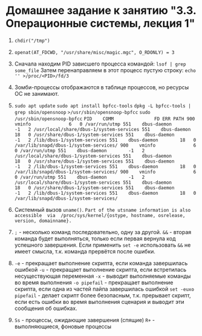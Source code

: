 # Домашнее задание к занятию "3.3. Операционные системы, лекция 1"

1. `chdir("/tmp")`

2. `openat(AT_FDCWD, "/usr/share/misc/magic.mgc", O_RDONLY) = 3`

3. Сначала находим PID зависшего процесса командой: `lsof | grep some_file`
Затем перенаправляем в этот процесс пустую строку: `echo '' >/proc/<PID>/fd/3`

4. Зомби-процессы отображаются в таблице процессов, но ресурсы ОС не занимают.

5. `sudo apt update`
`sudo apt install bpfcc-tools`
`dpkg -L bpfcc-tools | grep sbin/opensnoop`
`>/usr/sbin/opensnoop-bpfcc`
`sudo /usr/sbin/opensnoop-bpfcc`
`PID    COMM               FD ERR PATH
900    vminfo              6   0 /var/run/utmp
551    dbus-daemon        -1   2 /usr/local/share/dbus-1/system-services
551    dbus-daemon        18   0 /usr/share/dbus-1/system-services
551    dbus-daemon        -1   2 /lib/dbus-1/system-services
551    dbus-daemon        18   0 /var/lib/snapd/dbus-1/system-services/
900    vminfo              6   0 /var/run/utmp
551    dbus-daemon        -1   2 /usr/local/share/dbus-1/system-services
551    dbus-daemon        18   0 /usr/share/dbus-1/system-services
551    dbus-daemon        -1   2 /lib/dbus-1/system-services
551    dbus-daemon        18   0 /var/lib/snapd/dbus-1/system-services/
900    vminfo              6   0 /var/run/utmp
551    dbus-daemon        -1   2 /usr/local/share/dbus-1/system-services
551    dbus-daemon        18   0 /usr/share/dbus-1/system-services
551    dbus-daemon        -1   2 /lib/dbus-1/system-services
551    dbus-daemon        18   0 /var/lib/snapd/dbus-1/system-services/`

6. Системный вызов `uname()`.
`Part of the utsname information is also accessible  via  /proc/sys/kernel/{ostype, hostname, osrelease, version, domainname}.`

7. `;` - несколько команд последовательно, одну за другой. `&&` - вторая команда будет выполняться, только если первая вернула код успешного завершения.
Если применить `set -e` использовать `&&` не имеет смысла, т.к. команда прервётся после ошибки.

8. `-e` - прекращает выполнение скрипта, если команда завершилась ошибкой
`-u` - прекращает выполнение скрипта, если встретилась несуществующая переменная
`-x` - выводит выполняемые команды во время выполнения
`-o pipefail` - прекращает выполнение скрипта, если одна из частей пайпа завершилась ошибкой
`set -euxo pipefail` - делает скрипт более безопасным, т.к. прерывает скрипт, если есть ошибки во время выполнения сценария и выводит эти сообщения об ошибках. 

9. `Ss` - процессы, ожидающие завершения (спящие)
`R+` - выполняющиеся, фоновые процессы